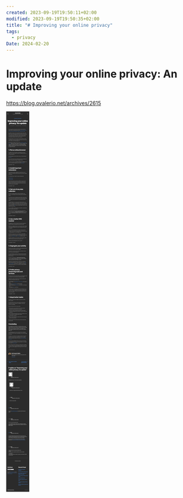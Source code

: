 ```yaml
---
created: 2023-09-19T19:50:11+02:00
modified: 2023-09-19T19:50:35+02:00
title: "# Improving your online privacy"
tags:
  - privacy
Date: 2024-02-20
---
```


# Improving your online privacy: An update

https://blog.ovalerio.net/archives/2615




![](../_asset/2023-09-19_ImprovingPrivacy_image_1.png)